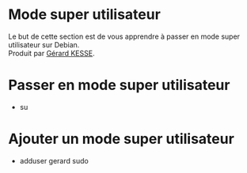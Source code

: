 # Mode super utilisateur

Le but de cette section est de vous apprendre à passer en mode super utilisateur sur Debian.  
Produit par 
[Gérard KESSE](https://github.com/gkesse/ "https://github.com/gkesse").

# Passer en mode super utilisateur

* su

# Ajouter un mode super utilisateur

* adduser gerard sudo
 